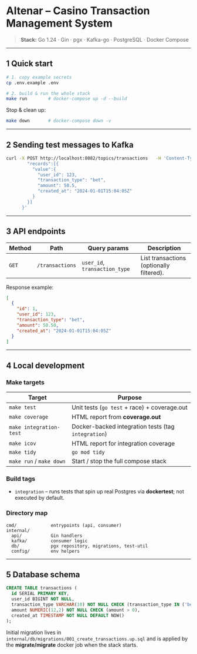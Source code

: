 # Altenar – Casino Transaction Management System

> **Stack:** Go 1.24 · Gin · pgx · Kafka-go · PostgreSQL · Docker Compose

---
## 1  Quick start
```bash
# 1. copy example secrets
cp .env.example .env
```
```bash
# 2. build & run the whole stack
make run        # docker-compose up -d --build
```
Stop & clean up:
```bash
make down       # docker-compose down -v
```

---
## 2  Sending test messages to Kafka

```bash
curl -X POST http://localhost:8082/topics/transactions   -H 'Content-Type: application/vnd.kafka.json.v2+json'   -H 'Accept: application/vnd.kafka.v2+json'   -d '{
        "records":[{
          "value":{
            "user_id": 123,
            "transaction_type": "bet",
            "amount": 50.5,
            "created_at": "2024-01-01T15:04:05Z"
          }
        }]
      }'
```
---

## 3  API endpoints
| Method | Path | Query params | Description |
|--------|------|-------------|-------------|
| `GET` | `/transactions` | `user_id`, `transaction_type` | List transactions (optionally filtered). |

Response example:
```json
[
  {
    "id": 1,
    "user_id": 123,
    "transaction_type": "bet",
    "amount": 50.50,
    "created_at": "2024-01-01T15:04:05Z"
  }
]
```

---
## 4  Local development
### Make targets
| Target | Purpose |
|--------|---------|
| `make test` | Unit tests (`go test` + race) + coverage.out |
| `make coverage` | HTML report from **coverage.out** |
| `make integration-test` | Docker-backed integration tests (tag `integration`) |
| `make icov` | HTML report for integration coverage |
| `make tidy` | `go mod tidy` |
| `make run` / `make down` | Start / stop the full compose stack |

### Build tags
* `integration` – runs tests that spin up real Postgres via **dockertest**; not executed by default.

### Directory map
```
cmd/             entrypoints (api, consumer)
internal/
  api/           Gin handlers
  kafka/         consumer logic
  db/            pgx repository, migrations, test-util
  config/        env helpers
```

---

## 5  Database schema
```sql
CREATE TABLE transactions (
  id SERIAL PRIMARY KEY,
  user_id BIGINT NOT NULL,
  transaction_type VARCHAR(10) NOT NULL CHECK (transaction_type IN ('bet','win')),
  amount NUMERIC(12,2) NOT NULL CHECK (amount > 0),
  created_at TIMESTAMP NOT NULL DEFAULT NOW()
);
```
Initial migration lives in `internal/db/migrations/001_create_transactions.up.sql` and is applied by the **migrate/migrate** docker job when the stack starts.